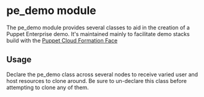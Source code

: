 pe_demo module
=======

The pe_demo module provides several classes to aid in the creation of a Puppet Enterprise demo. It's maintained mainly to facilitate demo stacks build with the [Puppet Cloud Formation Face](http://puppetlabs.com/blog/using-cloudformation-to-build-out-fully-functional-stacks-of-puppet-enterprise/)

Usage
-----

Declare the pe_demo class across several nodes to receive varied user and host resources to clone around. 
Be sure to un-declare this class before attempting to clone any of them.
